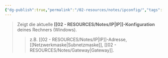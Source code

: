 ```yaml
---
{"dg-publish":true,"permalink":"/02-resources/notes/ipconfig/","tags":["informatik/betriebssystem/windows/command"],"noteIcon":"","updated":"2025-09-10T16:55:35.000+02:00"}
---
```


>Zeigt die aktuelle **[[02 - RESOURCES/Notes/IP\|IP]]-Konfiguration** deines Rechners (Windows).  
>>z.B. [[02 - RESOURCES/Notes/IP\|IP]]-Adresse, [[Netzwerkmaske\|Subnetzmaske]], [[02 - RESOURCES/Notes/Gateway\|Gateway]].